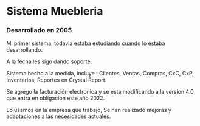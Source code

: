 # Sistema Muebleria

### Desarrollado en 2005

Mi primer sistema, todavia estaba estudiando cuando lo estaba desarrollando.

A la fecha les sigo dando soporte.

Sistema hecho a la medida, incluye : Clientes, Ventas, Compras, CxC, CxP, Inventarios, Reportes en Crystal Report.

Se agrego la facturación electronica y se esta modificando a la version 4.0 que entra en obligacion este año 2022.

Lo usamos en la empresa que trabajo, Se han realizado mejoras y adaptaciones a las necesidades actuales.



